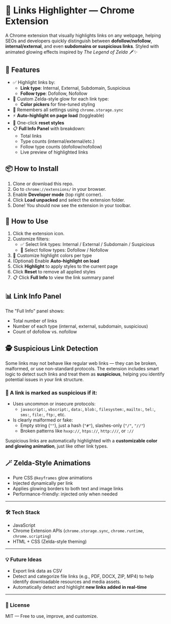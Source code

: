 # 🧝 Links Highlighter — Chrome Extension

A Chrome extension that visually highlights links on any webpage, helping SEOs and developers quickly distinguish between **dofollow/nofollow**, **internal/external**, and even **subdomains or suspicious links**. Styled with animated glowing effects inspired by *The Legend of Zelda* 🗡️✨

## 🔮 Features

- ✅ Highlight links by:
  - **Link type**: Internal, External, Subdomain, Suspicious
  - **Follow type**: Dofollow, Nofollow
- 🎨 Custom Zelda-style glow for each link type:
  - **Color pickers** for fine-tuned styling
- 🧠 Remembers all settings using `chrome.storage.sync`
- ⚡ **Auto-highlight on page load** (toggleable)
- 🔁 One-click **reset styles**
- 📋 **Full Info Panel** with breakdown:
  - Total links
  - Type counts (internal/external/etc.)
  - Follow type counts (dofollow/nofollow)
  - Live preview of highlighted links

## 📦 How to Install

1. Clone or download this repo.
2. Go to `chrome://extensions/` in your browser.
3. Enable **Developer mode** (top right corner).
4. Click **Load unpacked** and select the extension folder.
5. Done! You should now see the extension in your toolbar.

## 🔧 How to Use

1. Click the extension icon.
2. Customize filters:
   - ✅ Select link types: Internal / External / Subdomain / Suspicious
   - 🔗 Select follow types: Dofollow / Nofollow
3. 🎨 Customize highlight colors per type
4. (Optional) Enable **Auto-highlight on load**
5. Click **Highlight** to apply styles to the current page
6. Click **Reset** to remove all applied styles
7. 📋 Click **Full Info** to view the link summary panel

## 📊 Link Info Panel

The "Full Info" panel shows:

- Total number of links
- Number of each type (internal, external, subdomain, suspicious)
- Count of dofollow vs. nofollow

## 🕵️ Suspicious Link Detection

Some links may not behave like regular web links — they can be broken, malformed, or use non-standard protocols. The extension includes smart logic to detect such links and treat them as **suspicious**, helping you identify potential issues in your link structure.

### 🚩 A link is marked as suspicious if it:

- Uses uncommon or insecure protocols:
  - `javascript:`, `vbscript:`, `data:`, `blob:`, `filesystem:`, `mailto:`, `tel:`, `sms:`, `file:`, `ftp:`, etc.
- Is clearly malformed or fake:
  - Empty string (`""`), just a hash (`"#"`), slashes-only (`"/"`, `"//"`)
  - Broken patterns like `hxxp://`, `htps://`, `http:///`, or `://`

Suspicious links are automatically highlighted with a **customizable color and glowing animation**, just like other link types.

## 🪄 Zelda-Style Animations

- Pure CSS `@keyframes` glow animations
- Injected dynamically per link
- Applies glowing borders to both text and image links
- Performance-friendly: injected only when needed

---

### 🛠 Tech Stack

- JavaScript
- Chrome Extension APIs (`chrome.storage.sync`, `chrome.runtime`, `chrome.scripting`)
- HTML + CSS (Zelda-style theming)

---

### 💡 Future Ideas

- Export link data as CSV 
- Detect and categorize file links (e.g., PDF, DOCX, ZIP, MP4) to help identify downloadable resources and media assets.
- Automatically detect and highlight **new links added in real-time**
---

### 📜 License

MIT — Free to use, improve, and customize.
